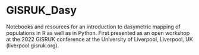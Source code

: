 # GISRUK_Dasy
Notebooks and resources for an introduction to dasymetric mapping of populations in R as well as in Python. First presented as an open workshop at the 2022 GISRUK conference at the University of Liverpool, Liverpool, UK (liverpool.gisruk.org).
